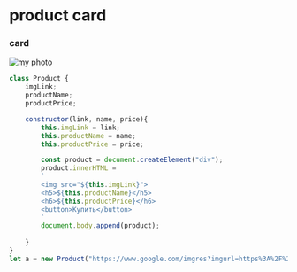 # product card
### card

![my photo](https://www.google.com/imgres?imgurl=https%3A%2F%2Fimg.gazeta.ru%2Ffiles3%2F34%2F14989034%2F59051691-10915089-image-m-34_165-pic_32ratio_1200x800-1200x800-85861.jpg&tbnid=Va6oo2-gLeK-TM&vet=12ahUKEwjGqKD6sd-CAxV2iv0HHZ88CZkQMygRegUIARCTAQ..i&imgrefurl=https%3A%2F%2Fm.gazeta.ru%2Fsocial%2Fnews%2F2022%2F06%2F14%2F17931794.shtml&docid=Cw6sHGYczqMOrM&w=1200&h=800&q=rjn&ved=2ahUKEwjGqKD6sd-CAxV2iv0HHZ88CZkQMygRegUIARCTAQ)

```javascript
class Product {
    imgLink;
    productName;
    productPrice;

    constructor(link, name, price){
        this.imgLink = link;
        this.productName = name;
        this.productPrice = price;

        const product = document.createElement("div");
        product.innerHTML =
        `
        <img src="${this.imgLink}">
        <h5>${this.productName}</h5>
        <h6>${this.productPrice}</h6>
        <button>Купить</button>
        `
        document.body.append(product);
        
    }
}
let a = new Product("https://www.google.com/imgres?imgurl=https%3A%2F%2Fimg.gazeta.ru%2Ffiles3%2F34%2F14989034%2F59051691-10915089-image-m-34_165-pic_32ratio_1200x800-1200x800-85861.jpg&tbnid=Va6oo2-gLeK-TM&vet=12ahUKEwjGqKD6sd-CAxV2iv0HHZ88CZkQMygRegUIARCTAQ..i&imgrefurl=https%3A%2F%2Fm.gazeta.ru%2Fsocial%2Fnews%2F2022%2F06%2F14%2F17931794.shtml&docid=Cw6sHGYczqMOrM&w=1200&h=800&q=rjn&ved=2ahUKEwjGqKD6sd-CAxV2iv0HHZ88CZkQMygRegUIARCTAQ", "name", 20);
```
